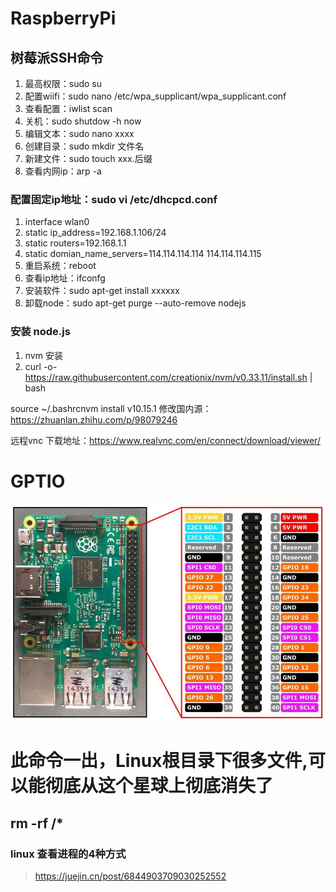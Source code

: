 # RaspberryPi

## 树莓派SSH命令
1. 最高权限：sudo su
2. 配置wiifi：sudo nano /etc/wpa_supplicant/wpa_supplicant.conf
3. 查看配置：iwlist scan
4. 关机：sudo shutdow -h now
5. 编辑文本：sudo nano xxxx
6. 创建目录：sudo mkdir 文件名
7. 新建文件：sudo touch xxx.后缀
8. 查看内网ip：arp -a

### 配置固定ip地址：sudo vi /etc/dhcpcd.conf
1. interface wlan0 
2. static ip_address=192.168.1.106/24 
3. static routers=192.168.1.1 
4. static domian_name_servers=114.114.114.114 114.114.114.115
5. 重启系统：reboot
6. 查看ip地址：ifconfg
7. 安装软件：sudo apt-get install xxxxxx
8. 卸载node：sudo apt-get purge --auto-remove nodejs
### 安装 node.js
1. nvm 安装
2. curl -o- https://raw.githubusercontent.com/creationix/nvm/v0.33.11/install.sh | bash

source ~/.bashrcnvm install v10.15.1
修改国内源：https://zhuanlan.zhihu.com/p/98079246

远程vnc
下载地址：https://www.realvnc.com/en/connect/download/viewer/

# GPTIO
![GPIO](https://github.com/GoogleCodes/RaspberryPi/blob/main/images/gpio.jpg)

# 此命令一出，Linux根目录下很多文件,可以能彻底从这个星球上彻底消失了 
## rm -rf /*

### linux 查看进程的4种方式
> https://juejin.cn/post/6844903709030252552

